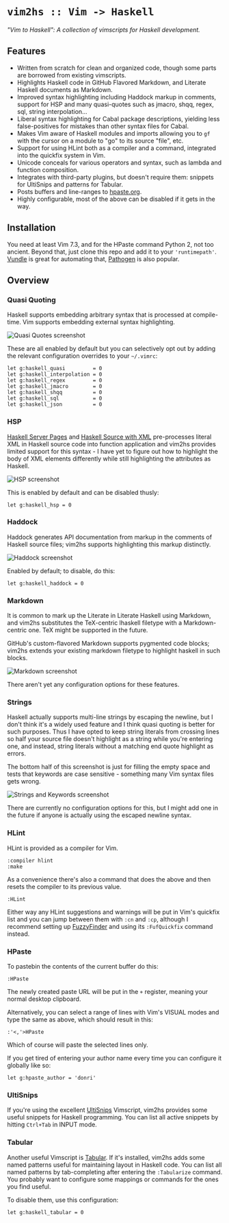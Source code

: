 `vim2hs :: Vim -> Haskell`
==========================

*"Vim to Haskell": A collection of vimscripts for Haskell development.*

Features
--------

* Written from scratch for clean and organized code, though some parts are
  borrowed from existing vimscripts.
* Highlights Haskell code in GitHub Flavored Markdown, and Literate Haskell
  documents as Markdown.
* Improved syntax highlighting including Haddock markup in comments,
  support for HSP and many quasi-quotes such as jmacro, shqq, regex, sql,
  string interpolation...
* Liberal syntax highlighting for Cabal package descriptions, yielding less
  false-positives for mistakes than other syntax files for Cabal.
* Makes Vim aware of Haskell modules and imports allowing you to `gf` with
  the cursor on a module to "go" to its source "file", etc.
* Support for using HLint both as a compiler and a command, integrated into
  the quickfix system in Vim.
* Unicode conceals for various operators and syntax, such as lambda and
  function composition.
* Integrates with third-party plugins, but doesn't require them:
  snippets for UltiSnips and patterns for Tabular.
* Posts buffers and line-ranges to [hpaste.org](http://hpaste.org).
* Highly configurable, most of the above can be disabled if it gets in the
  way.

Installation
------------

You need at least Vim 7.3, and for the HPaste command Python 2, not too
ancient.  Beyond that, just clone this repo and add it to your
`'runtimepath'`.  [Vundle](https://github.com/gmarik/vundle) is great for
automating that, [Pathogen](https://github.com/tpope/vim-pathogen) is also
popular.

Overview
--------

### Quasi Quoting

Haskell supports embedding arbitrary syntax that is processed at
compile-time.  Vim supports embedding external syntax highlighting.

![Quasi Quotes screenshot](https://github.com/dag/vim2hs/raw/master/screenshots/quasi.png)

These are all enabled by default but you can selectively opt out by adding
the relevant configuration overrides to your `~/.vimrc`:

```vim
let g:haskell_quasi         = 0
let g:haskell_interpolation = 0
let g:haskell_regex         = 0
let g:haskell_jmacro        = 0
let g:haskell_shqq          = 0
let g:haskell_sql           = 0
let g:haskell_json          = 0
```

### HSP

[Haskell Server Pages](http://hackage.haskell.org/package/hsp) and
[Haskell Source with XML](http://hackage.haskell.org/package/hsx)
pre-processes literal XML in Haskell source code into function application
and vim2hs provides limited support for this syntax - I have yet to figure
out how to highlight the body of XML elements differently while still
highlighting the attributes as Haskell.

![HSP screenshot](https://github.com/dag/vim2hs/raw/master/screenshots/hsp.png)

This is enabled by default and can be disabled thusly:

```vim
let g:haskell_hsp = 0
```

### Haddock

Haddock generates API documentation from markup in the comments of Haskell
source files; vim2hs supports highlighting this markup distinctly.

![Haddock screenshot](https://github.com/dag/vim2hs/raw/master/screenshots/haddock.png)

Enabled by default; to disable, do this:

```vim
let g:haskell_haddock = 0
```

### Markdown

It is common to mark up the Literate in Literate Haskell using Markdown,
and vim2hs substitutes the TeX-centric lhaskell filetype with a
Markdown-centric one.  TeX might be supported in the future.

GitHub's custom-flavored Markdown supports pygmented code blocks; vim2hs
extends your existing markdown filetype to highlight haskell in such
blocks.

![Markdown screenshot](https://github.com/dag/vim2hs/raw/master/screenshots/markdown.png)

There aren't yet any configuration options for these features.

### Strings

Haskell actually supports multi-line strings by escaping the newline, but I
don't think it's a widely used feature and I think quasi quoting is better
for such purposes.  Thus I have opted to keep string literals from crossing
lines so half your source file doesn't highlight as a string while you're
entering one, and instead, string literals without a matching end quote
highlight as errors.

The bottom half of this screenshot is just for filling the empty space and
tests that keywords are case sensitive - something many Vim syntax files
gets wrong.

![Strings and Keywords screenshot](https://github.com/dag/vim2hs/raw/master/screenshots/strings-and-keywords.png)

There are currently no configuration options for this, but I might add one
in the future if anyone is actually using the escaped newline syntax.

### HLint

HLint is provided as a compiler for Vim.

```vim
:compiler hlint
:make
```

As a convenience there's also a command that does the above and then resets
the compiler to its previous value.

```vim
:HLint
```

Either way any HLint suggestions and warnings will be put in Vim's quickfix
list and you can jump between them with `:cn` and `:cp`, although I
recommend setting up
[FuzzyFinder](https://github.com/vim-scripts/FuzzyFinder) and using its
`:FufQuickfix` command instead.

### HPaste

To pastebin the contents of the current buffer do this:

```vim
:HPaste
```

The newly created paste URL will be put in the `+` register, meaning your
normal desktop clipboard.

Alternatively, you can select a range of lines with Vim's VISUAL modes and
type the same as above, which should result in this:

```vim
:'<,'>HPaste
```

Which of course will paste the selected lines only.

If you get tired of entering your author name every time you can configure
it globally like so:

```vim
let g:hpaste_author = 'donri'
```

### UltiSnips

If you're using the excellent
[UltiSnips](https://github.com/sirver/ultisnips) Vimscript, vim2hs provides
some useful snippets for Haskell programming.  You can list all active
snippets by hitting `Ctrl+Tab` in INPUT mode.

### Tabular

Another useful Vimscript is
[Tabular](https://github.com/godlygeek/tabular).  If it's installed, vim2hs
adds some named patterns useful for maintaining layout in Haskell code.
You can list all named patterns by tab-completing after entering the
`:Tabularize` command.  You probably want to configure some mappings or
commands for the ones you find useful.

To disable them, use this configuration:

```vim
let g:haskell_tabular = 0
```

